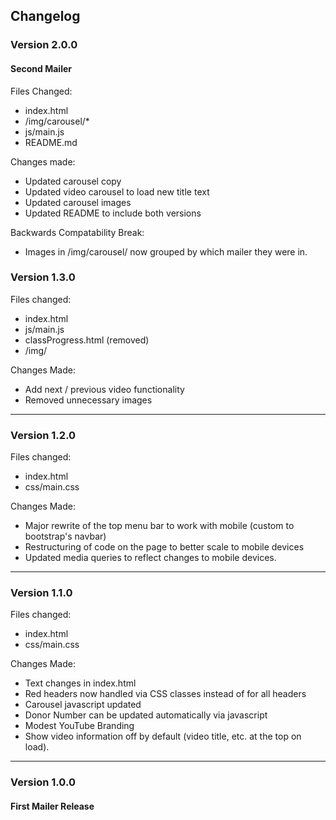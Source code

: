 ## Changelog

### Version 2.0.0
#### Second Mailer
Files Changed:
* index.html
* /img/carousel/*
* js/main.js
* README.md

Changes made:
* Updated carousel copy
* Updated video carousel to load new title text
* Updated carousel images
* Updated README to include both versions

Backwards Compatability Break:
* Images in /img/carousel/ now grouped by which mailer they were in.

### Version 1.3.0

Files changed:
* index.html
* js/main.js
* classProgress.html (removed)
* /img/

Changes Made:
* Add next / previous video functionality
* Removed unnecessary images

<hr />

### Version 1.2.0

Files changed:
* index.html
* css/main.css

Changes Made:
* Major rewrite of the top menu bar to work with mobile (custom to bootstrap's navbar)
* Restructuring of code on the page to better scale to mobile devices
* Updated media queries to reflect changes to mobile devices.

<hr />

### Version 1.1.0

Files changed:
* index.html
* css/main.css

Changes Made:
* Text changes in index.html
* Red headers now handled via CSS classes instead of for all headers
* Carousel javascript updated
* Donor Number can be updated automatically via javascript
* Modest YouTube Branding
* Show video information off by default (video title, etc. at the top on load).

<hr />

### Version 1.0.0
#### First Mailer Release
